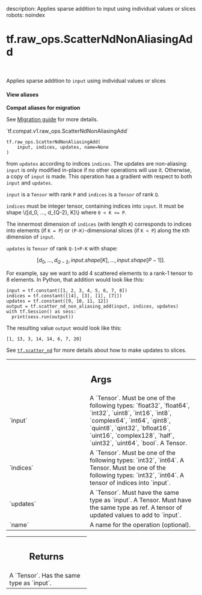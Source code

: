 description: Applies sparse addition to input using individual values or slices
robots: noindex

# tf.raw_ops.ScatterNdNonAliasingAdd

<!-- Insert buttons and diff -->

<table class="tfo-notebook-buttons tfo-api nocontent" align="left">

</table>



Applies sparse addition to `input` using individual values or slices

<section class="expandable">
  <h4 class="showalways">View aliases</h4>
  <p>
<b>Compat aliases for migration</b>
<p>See
<a href="https://www.tensorflow.org/guide/migrate">Migration guide</a> for
more details.</p>
<p>`tf.compat.v1.raw_ops.ScatterNdNonAliasingAdd`</p>
</p>
</section>

<pre class="devsite-click-to-copy prettyprint lang-py tfo-signature-link">
<code>tf.raw_ops.ScatterNdNonAliasingAdd(
    input, indices, updates, name=None
)
</code></pre>



<!-- Placeholder for "Used in" -->

from `updates` according to indices `indices`.  The updates are non-aliasing:
`input` is only modified in-place if no other operations will use it.
Otherwise, a copy of `input` is made.  This operation has a gradient with
respect to both `input` and `updates`.

`input` is a `Tensor` with rank `P` and `indices` is a `Tensor` of rank `Q`.

`indices` must be integer tensor, containing indices into `input`.
It must be shape \\([d_0, ..., d_{Q-2}, K]\\) where `0 < K <= P`.

The innermost dimension of `indices` (with length `K`) corresponds to
indices into elements (if `K = P`) or `(P-K)`-dimensional slices
(if `K < P`) along the `K`th dimension of `input`.

`updates` is `Tensor` of rank `Q-1+P-K` with shape:

$$[d_0, ..., d_{Q-2}, input.shape[K], ..., input.shape[P-1]].$$

For example, say we want to add 4 scattered elements to a rank-1 tensor to 8
elements. In Python, that addition would look like this:

    input = tf.constant([1, 2, 3, 4, 5, 6, 7, 8])
    indices = tf.constant([[4], [3], [1], [7]])
    updates = tf.constant([9, 10, 11, 12])
    output = tf.scatter_nd_non_aliasing_add(input, indices, updates)
    with tf.Session() as sess:
      print(sess.run(output))

The resulting value `output` would look like this:

    [1, 13, 3, 14, 14, 6, 7, 20]

See <a href="../../tf/scatter_nd.md"><code>tf.scatter_nd</code></a> for more details about how to make updates to slices.

<!-- Tabular view -->
 <table class="responsive fixed orange">
<colgroup><col width="214px"><col></colgroup>
<tr><th colspan="2"><h2 class="add-link">Args</h2></th></tr>

<tr>
<td>
`input`
</td>
<td>
A `Tensor`. Must be one of the following types: `float32`, `float64`, `int32`, `uint8`, `int16`, `int8`, `complex64`, `int64`, `qint8`, `quint8`, `qint32`, `bfloat16`, `uint16`, `complex128`, `half`, `uint32`, `uint64`, `bool`.
A Tensor.
</td>
</tr><tr>
<td>
`indices`
</td>
<td>
A `Tensor`. Must be one of the following types: `int32`, `int64`.
A Tensor. Must be one of the following types: `int32`, `int64`.
A tensor of indices into `input`.
</td>
</tr><tr>
<td>
`updates`
</td>
<td>
A `Tensor`. Must have the same type as `input`.
A Tensor. Must have the same type as ref. A tensor of updated values
to add to `input`.
</td>
</tr><tr>
<td>
`name`
</td>
<td>
A name for the operation (optional).
</td>
</tr>
</table>



<!-- Tabular view -->
 <table class="responsive fixed orange">
<colgroup><col width="214px"><col></colgroup>
<tr><th colspan="2"><h2 class="add-link">Returns</h2></th></tr>
<tr class="alt">
<td colspan="2">
A `Tensor`. Has the same type as `input`.
</td>
</tr>

</table>

